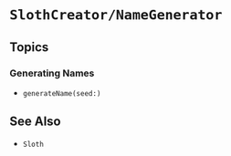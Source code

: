 # ``SlothCreator/NameGenerator``

## Topics

### Generating Names

- ``generateName(seed:)``

## See Also

- ``Sloth``
